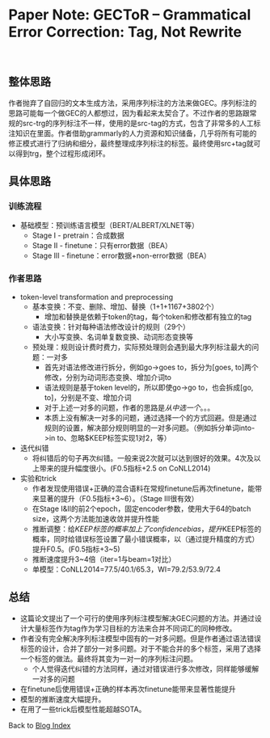 # Paper Note: GECToR – Grammatical Error Correction: Tag, Not Rewrite
 
## 整体思路

作者抛弃了自回归的文本生成方法，采用序列标注的方法来做GEC。序列标注的思路可能每一个做GEC的人都想过，因为看起来太契合了。不过作者的思路跟常规的src-trg的序列标注不一样，使用的是src-tag的方式，包含了非常多的人工标注知识在里面。作者借助grammarly的人力资源和知识储备，几乎将所有可能的修正模式进行了归纳和细分，最终整理成序列标注的标签。最终使用src+tag就可以得到trg，整个过程形成闭环。

## 具体思路

### 训练流程

-  基础模型：预训练语言模型（BERT/ALBERT/XLNET等） 
    - Stage I - pretrain：合成数据
    - Stage II - finetune：只有error数据（BEA）
    - Stage III - finetune：error数据+non-error数据（BEA）

### 作者思路

- token-level transformation and preprocessing
    - 基本变换：不变、删除、增加、替换（1+1+1167+3802个）
        - 增加和替换是依赖于token的tag，每个token和修改都有独立的tag
    - 语法变换：针对每种语法修改设计的规则（29个）
        - 大小写变换、名词单复数变换、动词形态变换等
    - 预处理：规则设计费时费力，实际预处理则会遇到最大序列标注最大的问题：一对多
        - 首先对语法修改进行拆分，例如go->goes to，拆分为[goes, to]两个修改，分别为动词形态变换、增加介词to
        - 语法规则是基于token level的，所以即使go->go to，也会拆成[go, to]，分别是不变、增加介词
        - 对于上述一对多的问题，作者的思路是*从中选一个*。。。
        - 本质上没有解决一对多的问题，通过选择一个的方式回避。但是通过规则的设置，解决部分规则明显的一对多问题。（例如拆分单词into->in to、忽略$KEEP标签实现1对2，等）
- 迭代纠错
    - 将纠错后的句子再次纠错。一般来说2次就可以达到很好的效果。4次及以上带来的提升幅度很小。(F0.5指标+2.5 on CoNLL2014)
- 实验和trick
    - 作者发现使用错误+正确的混合语料在常规finetune后再次finetune，能带来显著的提升（F0.5指标+3~6）。（Stage III很有效）
    - 在Stage I&II的前2个epoch，固定encoder参数，使用大于64的batch size，这两个方法能加速收敛并提升性能
    - 推断调整：给$KEEP标签的概率加上了confidence bias，提升$KEEP标签的概率，同时给错误标签设置了最小错误概率，以（通过提升精度的方式）提升F0.5。(F0.5指标+3~5)
    - 推断速度提升3~4倍（iter=1与beam=1对比）
    - 单模型：CoNLL2014=77.5/40.1/65.3，WI=79.2/53.9/72.4

## 总结

-  这篇论文提出了一个可行的使用序列标注模型解决GEC问题的方法。并通过设计大量标签作为tag作为学习目标的方法来合并不同词汇的同种修改。
- 作者没有完全解决序列标注模型中固有的一对多问题。但是作者通过语法错误标签的设计，合并了部分一对多问题。对于不能合并的多个标签，采用了选择一个标签的做法。最终将其变为一对一的序列标注问题。
    - 个人觉得迭代纠错的方法同样，通过对错误进行多次修改，同样能够缓解一对多的问题
- 在finetune后使用错误+正确的样本再次finetune能带来显著性能提升
- 模型的推断速度大幅提升。
- 在用了一些trick后模型性能超越SOTA。



Back to [Blog Index](../index)
